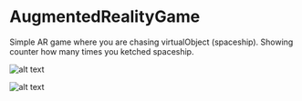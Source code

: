# AugmentedRealityGame
Simple AR game where you are chasing virtualObject (spaceship). Showing counter how many times you ketched spaceship.

![alt text](https://user-images.githubusercontent.com/26225175/27909395-be685bfa-6250-11e7-8050-77cf352046e5.PNG)

![alt text](https://user-images.githubusercontent.com/26225175/27909398-bf9acf3a-6250-11e7-94c9-6eb880935476.PNG)
